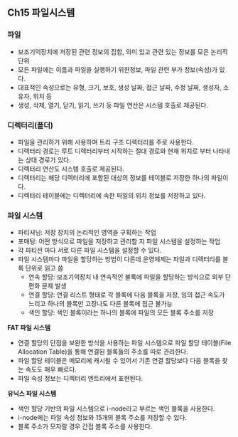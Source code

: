 ## Ch15 파일시스템

### 파일
- 보조기억장치에 저장된 관련 정보의 집합, 의미 있고 관련 있는 정보를 모은 논리적 단위
- 모든 파일에는 이름과 파일을 실행하기 위한정보, 파일 관련 부가 정보(속성)가 있다.
- 대표적인 속성으로는 유형, 크기, 보호, 생성 날짜, 접근 날짜, 수정 날짜, 생성자, 소유자, 위치 등
- 생성, 삭제, 열기, 닫기, 읽기, 쓰기 등 파일 연산은 시스템 호출로 제공된다.

### 디렉터리(폴더)
- 파일을 관리하기 위해 사용하며 트리 구조 디렉터리를 주로 사용한다.
- 디렉터리 경로는 루트 디렉터리부터 시작하는 절대 경로와 현재 위치로 부터 나타내는 상대 경로가 있다.
- 디렉터리 연산도 시스템 호출로 제공된다.
- 디렉터리는 해당 디렉터리에 포함된 대상의 정보를 테이블로 저장한 하나의 파일이다.
- 디렉터리 테이블에는 디렉터리에 속한 파일의 위치 정보를 저장하고 있다.

### 파일 시스템
- 파티셔닝: 저장 장치의 논리적인 영역을 구획하는 작업
- 포매팅: 어떤 방식으로 파일을 저장하고 관리할 지 파일 시스템을 설정하는 작업
- 각 파티션 마다 서로 다른 파일 시스템을 설정할 수 있다.
- 파일 시스템마다 파일을 할당하는 방법이 다른데 운영체제는 파일과 디렉터리를 블록 단위로 읽고 씀
    - 연속 할당: 보조기억장치 내 연속적인 불록에 파일을 할당하는 방식으로 외부 단편화 문제 발생
    - 연결 할당: 연결 리스트 형태로 각 블록에 다음 블록을 저장, 임의 접근 속도가 느리고 하나의 블록만 고장나도 다른 블록에 접근 불가능
    - 색인 할당: 색인 블록이라는 하나의 블록에 파일의 모든 블록 주소를 저장

**FAT 파일 시스템**
- 연결 할당의 단점을 보완한 방식을 사용하는 파일 시스템으로 파일 할당 테이블(File Allocation Table)을 통해 연결된 블록들의 주소를 따로 관리한다.
- 파일 할당 테이블은 메모리에 캐시될 수 있어서 기존 연결 할당보다 다음 블록을 찾는 속도도 매우 빠르다.
- 파일 속성 정보는 디렉터리 엔트리에서 표현된다.

**유닉스 파일 시스템**
- 색인 할당 기반의 파일 시스템으로 i-node라고 부르는 색인 블록을 사용한다.
- i-node에는 파일 속성 정보와 15개의 블록 주소를 저장할 수 있다.
- 블록 주소가 모자랄 경우 간접 블록 주소를 사용한다.